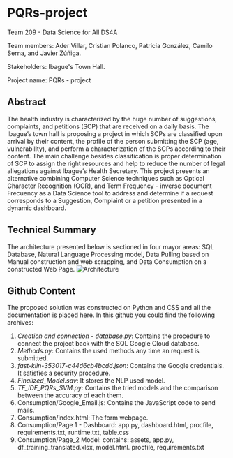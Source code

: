 # PQRs-project
Team 209 - Data Science for All DS4A

Team members: Ader Villar, Cristian Polanco, Patricia González, Camilo Serna, and Javier Zúñiga.

Stakeholders: Ibague's Town Hall.

Project name: PQRs - project


## Abstract
The health industry is characterized by the huge number of suggestions, complaints, and petitions (SCP) that are received on a daily basis. The Ibague’s town hall is proposing a project in which SCPs are classified upon arrival by their content, the profile of the person submitting the SCP (age, vulnerability), and perform a characterization of the SCPs according to their content. The main challenge besides classification is proper determination of SCP to assign the right resources and help to reduce the number of legal allegations against Ibague’s Health Secretary. This project presents an alternative combining Computer Science techniques such as Optical Character Recognition (OCR), and Term Frequency - inverse document Frecuency as a Data Science tool to address and determine if a request corresponds to a Suggestion, Complaint or a petition presented in a dynamic dashboard.

## Technical Summary
The architecture presented below is sectioned in four mayor areas: SQL Database, Natural Language Processing model, Data Pulling based on Manual construction and web scrapping, and Data Consumption on a constructed Web Page.
![Architecture](https://user-images.githubusercontent.com/108638762/177217861-ed914f1e-2dac-43f6-951a-a05c550cf377.png)

## Github Content
The proposed solution was constructed on Python and CSS and all the documentation is placed here.
In this github you could find the following archives:

1. _Creation and connection - database.py_: Contains the procedure to connect the project back with the SQL Google Cloud database.
2. _Methods.py_: Contains the used methods any time an request is submitted.
3. _fast-kiln-353017-c44d6cb4bcdd.json_: Contains the Google credentials. It satisfies a security procedure.
4. _Finalized_Model.sav_: It stores the NLP used model.
5. _TF_IDF_PQRs_SVM.py_: Contains the tried models and the comparison between the accuracy of each them.
6. Consumption/Google_Email.js: Contains the JavaScript code to send mails.
7. Consumption/index.html: The form webpage.
8. Consumption/Page 1 - Dashboard: app.py, dashboard.html, procfile, requirements.txt, runtime.txt, table.css
9. Consumption/Page_2 Model: contains: assets, app.py, df_training_translated.xlsx, model.html. procfile, requirements.txt

